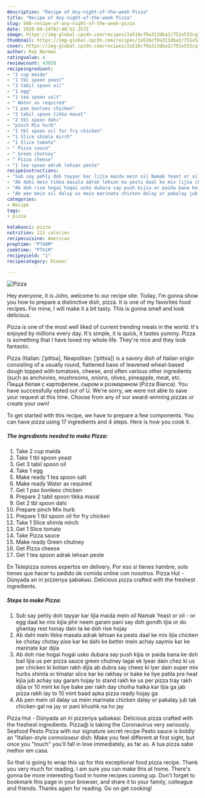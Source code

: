 ```yaml
---
description: "Recipe of Any-night-of-the-week Pizza"
title: "Recipe of Any-night-of-the-week Pizza"
slug: 560-recipe-of-any-night-of-the-week-pizza
date: 2020-09-24T02:40:52.357Z
image: https://img-global.cpcdn.com/recipes/2a516cf0a313dba2/751x532cq70/pizza-recipe-main-photo.jpg
thumbnail: https://img-global.cpcdn.com/recipes/2a516cf0a313dba2/751x532cq70/pizza-recipe-main-photo.jpg
cover: https://img-global.cpcdn.com/recipes/2a516cf0a313dba2/751x532cq70/pizza-recipe-main-photo.jpg
author: Ray Norman
ratingvalue: 4
reviewcount: 43858
recipeingredient:
- "2 cup maida"
- "1 tbl spoon yeast"
- "3 tabil spoon oil"
- "1 egg"
- "1 tea spoon salt"
- " Water as required"
- "1 pao bonlees chicken"
- "2 tabil spoon tikka masal"
- "2 tbl spoon dahi"
- "pinch Mix hurb"
- "1 tbl spoon oil for fry chicken"
- "1 Slice shimla mirch"
- "1 Slice tomato"
- " Pizza sauce"
- " Green chutney"
- " Pizza cheese"
- "1 tea spoon adrak lehsan peste"
recipeinstructions:
- "Sub say pehly doh tayyar kar lijia maida mein oil Namak Yeast or oil  or egg daal ke mix kijia phir neem garam pani say doh gondh lijia or do ghantay rest honay dain ta ke doh rise hojay"
- "Ab dahi mein tikka masala adrak lehsan ka pests daal ke mix lijia chicken ke chotay chotay pise kar ke dahi ke better mein achay saymix kar ke marinate kar dijia"
- "Ab doh rise hogai hogai usko dubara say push kijia or paida bana ke doh bail lijia us per pizza sauce green chutney lagai ek lyear dain chez ki us per chicken ki botian rakh dijia ab dubra say cheez ki lyer dain super mix hurbs shimla or timatar slice kar ke rakhay or bake ke liye patila pre heat kijia jub achay say garam hojay to stand rakh ke us per pizza tray rakh dijia or 10 mint ke liye bake per rakh day cholha halka kar lijia ga jab pizza rakh lay to 10 mint baad apka pizza ready hojay ga"
- "Ab pen mein oil dalay us mein marinate chicken dalay or pakalay jub tak chicken gal na jay or pani khushk na ho jay"
categories:
- Recipe
tags:
- pizza

katakunci: pizza 
nutrition: 211 calories
recipecuisine: American
preptime: "PT40M"
cooktime: "PT41M"
recipeyield: "1"
recipecategory: Dinner

---
```



![Pizza](https://img-global.cpcdn.com/recipes/2a516cf0a313dba2/751x532cq70/pizza-recipe-main-photo.jpg)

Hey everyone, it is John, welcome to our recipe site. Today, I'm gonna show you how to prepare a distinctive dish, pizza. It is one of my favorites food recipes. For mine, I will make it a bit tasty. This is gonna smell and look delicious.

Pizza is one of the most well liked of current trending meals in the world. It's enjoyed by millions every day. It's simple, it is quick, it tastes yummy. Pizza is something that I have loved my whole life. They're nice and they look fantastic.

Pizza (Italian: [ˈpittsa], Neapolitan: [ˈpittsə]) is a savory dish of Italian origin consisting of a usually round, flattened base of leavened wheat-based dough topped with tomatoes, cheese, and often various other ingredients (such as anchovies, mushrooms, onions, olives, pineapple, meat, etc. Пицца белая с картофелем, сыром и розмарином (Pizza Bianca). You have successfully opted out of U. We&#39;re sorry, we were not able to save your request at this time. Choose from any of our award-winning pizzas or create your own!


To get started with this recipe, we have to prepare a few components. You can have pizza using 17 ingredients and 4 steps. Here is how you cook it.

<!--inarticleads1-->

##### The ingredients needed to make Pizza:

1. Take 2 cup maida
1. Take 1 tbl spoon yeast
1. Get 3 tabil spoon oil
1. Take 1 egg
1. Make ready 1 tea spoon salt
1. Make ready  Water as required
1. Get 1 pao bonlees chicken
1. Prepare 2 tabil spoon tikka masal
1. Get 2 tbl spoon dahi
1. Prepare pinch Mix hurb
1. Prepare 1 tbl spoon oil for fry chicken
1. Take 1 Slice shimla mirch
1. Get 1 Slice tomato
1. Take  Pizza sauce
1. Make ready  Green chutney
1. Get  Pizza cheese
1. Get 1 tea spoon adrak lehsan peste


En Telepizza somos expertos en delivery. Por eso si tienes hambre, solo tienes que hacer tu pedido de comida online con nosotros. Pizza Hut - Dünyada ən iri pizzeriya şəbəkəsi. Delicious pizza crafted with the freshest ingredients. 

<!--inarticleads2-->

##### Steps to make Pizza:

1. Sub say pehly doh tayyar kar lijia maida mein oil Namak Yeast or oil  - or egg daal ke mix kijia phir neem garam pani say doh gondh lijia or do ghantay rest honay dain ta ke doh rise hojay
1. Ab dahi mein tikka masala adrak lehsan ka pests daal ke mix lijia chicken ke chotay chotay pise kar ke dahi ke better mein achay saymix kar ke marinate kar dijia
1. Ab doh rise hogai hogai usko dubara say push kijia or paida bana ke doh bail lijia us per pizza sauce green chutney lagai ek lyear dain chez ki us per chicken ki botian rakh dijia ab dubra say cheez ki lyer dain super mix hurbs shimla or timatar slice kar ke rakhay or bake ke liye patila pre heat kijia jub achay say garam hojay to stand rakh ke us per pizza tray rakh dijia or 10 mint ke liye bake per rakh day cholha halka kar lijia ga jab pizza rakh lay to 10 mint baad apka pizza ready hojay ga
1. Ab pen mein oil dalay us mein marinate chicken dalay or pakalay jub tak chicken gal na jay or pani khushk na ho jay


Pizza Hut - Dünyada ən iri pizzeriya şəbəkəsi. Delicious pizza crafted with the freshest ingredients. Pizza@ is taking the Coronavirus very seriously. Seafood Pesto Pizza with our signature secret recipe Pesto sauce is boldly an &#34;Italian-style connoisseur dish: Make you feel different at first sight, but once you &#34;touch&#34; you&#39;ll fall in love immediately, as far as. A tua pizza sabe melhor em casa. 

So that is going to wrap this up for this exceptional food pizza recipe. Thank you very much for reading. I am sure you can make this at home. There's gonna be more interesting food in home recipes coming up. Don't forget to bookmark this page in your browser, and share it to your family, colleague and friends. Thanks again for reading. Go on get cooking!
